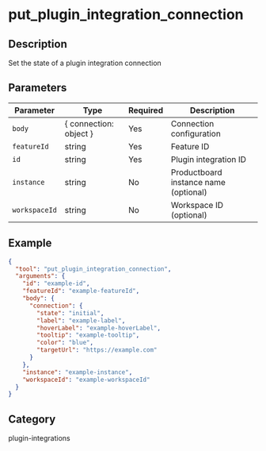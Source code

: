 # put_plugin_integration_connection

## Description

Set the state of a plugin integration connection

## Parameters

| Parameter     | Type                   | Required | Description                           |
| ------------- | ---------------------- | -------- | ------------------------------------- |
| `body`        | { connection: object } | Yes      | Connection configuration              |
| `featureId`   | string                 | Yes      | Feature ID                            |
| `id`          | string                 | Yes      | Plugin integration ID                 |
| `instance`    | string                 | No       | Productboard instance name (optional) |
| `workspaceId` | string                 | No       | Workspace ID (optional)               |

## Example

```json
{
  "tool": "put_plugin_integration_connection",
  "arguments": {
    "id": "example-id",
    "featureId": "example-featureId",
    "body": {
      "connection": {
        "state": "initial",
        "label": "example-label",
        "hoverLabel": "example-hoverLabel",
        "tooltip": "example-tooltip",
        "color": "blue",
        "targetUrl": "https://example.com"
      }
    },
    "instance": "example-instance",
    "workspaceId": "example-workspaceId"
  }
}
```

## Category

plugin-integrations
